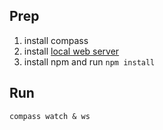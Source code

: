 ## Prep
1. install compass
2. install [local web server](https://www.npmjs.com/package/local-web-server)
3. install npm and run `npm install`


## Run
``compass watch & ws``